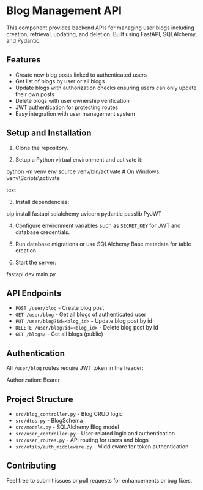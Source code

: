 # Blog Management API

This component provides backend APIs for managing user blogs including creation, retrieval, updating, and deletion. Built using FastAPI, SQLAlchemy, and Pydantic.

## Features

- Create new blog posts linked to authenticated users  
- Get list of blogs by user or all blogs  
- Update blogs with authorization checks ensuring users can only update their own posts  
- Delete blogs with user ownership verification  
- JWT authentication for protecting routes  
- Easy integration with user management system  

## Setup and Installation

1. Clone the repository.

2. Setup a Python virtual environment and activate it:

python -m venv env
source venv/bin/activate # On Windows: venv\Scripts\activate

text

3. Install dependencies:

pip install fastapi sqlalchemy uvicorn pydantic passlib PyJWT

4. Configure environment variables such as `SECRET_KEY` for JWT and database credentials.

5. Run database migrations or use SQLAlchemy Base metadata for table creation.

6. Start the server:

fastapi dev main.py

## API Endpoints

- `POST /user/blog` - Create blog post  
- `GET /user/blog` - Get all blogs of authenticated user  
- `PUT /user/blog?id=<blog_id>` - Update blog post by id  
- `DELETE /user/blog?id=<blog_id>` - Delete blog post by id  
- `GET /blogs/` - Get all blogs (public)  

## Authentication

All `/user/blog` routes require JWT token in the header:

Authorization: Bearer <token>

## Project Structure

- `src/blog_controller.py` - Blog CRUD logic  
- `src/dtos.py` - BlogSchema  
- `src/models.py` - SQLAlchemy Blog model  
- `src/user_controller.py` - User-related logic and authentication  
- `src/user_routes.py` - API routing for users and blogs  
- `src/utils/auth_middleware.py` - Middleware for token authentication  

## Contributing

Feel free to submit issues or pull requests for enhancements or bug fixes.
